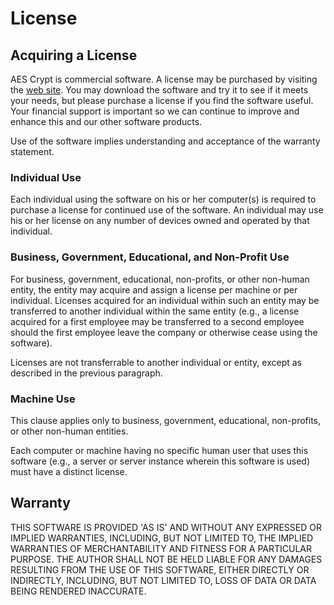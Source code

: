 # License

## Acquiring a License

AES Crypt is commercial software.  A license may be purchased by visiting the
[web site](https://www.aescrypt.com).  You may download the software and try it
to see if it meets your needs, but please purchase a license if you find
the software useful.  Your financial support is important so we can
continue to improve and enhance this and our other software products.

Use of the software implies understanding and acceptance of the warranty
statement.

### Individual Use

Each individual using the software on his or her computer(s) is required to
purchase a license for continued use of the software.  An individual may use
his or her license on any number of devices owned and operated by that
individual.

### Business, Government, Educational, and Non-Profit Use

For business, government, educational, non-profits, or other non-human entity,
the entity may acquire and assign a license per machine or per individual.
Licenses acquired for an individual within such an entity may be transferred to
another individual within the same entity (e.g., a license acquired for a first
employee may be transferred to a second employee should the first employee
leave the company or otherwise cease using the software).

Licenses are not transferrable to another individual or entity, except as
described in the previous paragraph.

### Machine Use

This clause applies only to business, government, educational, non-profits,
or other non-human entities.

Each computer or machine having no specific human user that uses this software
(e.g., a server or server instance wherein this software is used) must have a
distinct license.

## Warranty

THIS SOFTWARE IS PROVIDED 'AS IS' AND WITHOUT ANY EXPRESSED OR IMPLIED
WARRANTIES, INCLUDING, BUT NOT LIMITED TO, THE IMPLIED WARRANTIES OF
MERCHANTABILITY AND FITNESS FOR A PARTICULAR PURPOSE. THE AUTHOR SHALL NOT BE
HELD LIABLE FOR ANY DAMAGES RESULTING FROM THE USE OF THIS SOFTWARE, EITHER
DIRECTLY OR INDIRECTLY, INCLUDING, BUT NOT LIMITED TO, LOSS OF DATA OR DATA
BEING RENDERED INACCURATE.
